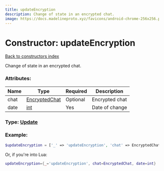 ```yaml
---
title: updateEncryption
description: Change of state in an encrypted chat.
image: https://docs.madelineproto.xyz/favicons/android-chrome-256x256.png
---
```

# Constructor: updateEncryption  
[Back to constructors index](index.md)



Change of state in an encrypted chat.

### Attributes:

| Name     |    Type       | Required | Description |
|----------|---------------|----------|-------------|
|chat|[EncryptedChat](../types/EncryptedChat.md) | Optional|Encrypted chat|
|date|[int](../types/int.md) | Yes|Date of change|



### Type: [Update](../types/Update.md)


### Example:

```php
$updateEncryption = ['_' => 'updateEncryption', 'chat' => EncryptedChat, 'date' => int];
```  


Or, if you're into Lua:

```lua
updateEncryption={_='updateEncryption', chat=EncryptedChat, date=int}

```


